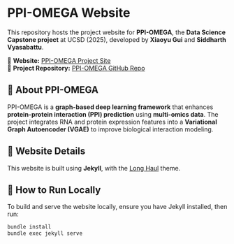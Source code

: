 # PPI-OMEGA Website  

This repository hosts the project website for **PPI-OMEGA**, the **Data Science Capstone project** at UCSD (2025), developed by **Xiaoyu Gui** and **Siddharth Vyasabattu**.  

🔗 **Website:** [PPI-OMEGA Project Site](https://xgui17.github.io/PPI-OMEGA-Website/)  
📂 **Project Repository:** [PPI-OMEGA GitHub Repo](https://github.com/EliteApex/PPI-OMEGA/)  

## 🔹 About PPI-OMEGA  
PPI-OMEGA is a **graph-based deep learning framework** that enhances **protein-protein interaction (PPI) prediction** using **multi-omics data**. The project integrates RNA and protein expression features into a **Variational Graph Autoencoder (VGAE)** to improve biological interaction modeling.

## 🔹 Website Details  
This website is built using **Jekyll**, with the [Long Haul](https://jekyllthemes.io/theme/long-haul) theme.

## 🔹 How to Run Locally  
To build and serve the website locally, ensure you have Jekyll installed, then run:
```sh
bundle install
bundle exec jekyll serve